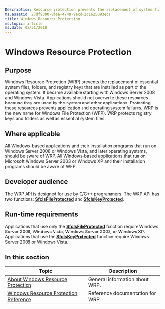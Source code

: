 ```yaml
---
Description: Resource protection prevents the replacement of system files and folders and registry keys essential to the operating system. Modifying protected resources can cause application or system failure.
ms.assetid: 27df9300-8bea-4748-9acd-2c1625093ece
title: Windows Resource Protection
ms.topic: article
ms.date: 05/31/2018
---
```


# Windows Resource Protection

## Purpose

Windows Resource Protection (WRP) prevents the replacement of essential system files, folders, and registry keys that are installed as part of the operating system. It became available starting with Windows Server 2008 and Windows Vista. Applications should not overwrite these resources because they are used by the system and other applications. Protecting these resources prevents application and operating system failures. WRP is the new name for Windows File Protection (WFP). WRP protects registry keys and folders as well as essential system files.

## Where applicable

All Windows-based applications and their installation programs that run on Windows Server 2008 or Windows Vista, and later operating systems, should be aware of WRP. All Windows-based applications that run on Microsoft Windows Server 2003 or Windows XP and their installation programs should be aware of WFP.

## Developer audience

The WRP API is designed for use by C/C++ programmers. The WRP API has two functions: [**SfcIsFileProtected**](/windows/desktop/api/Sfc/nf-sfc-sfcisfileprotected) and [**SfcIsKeyProtected**](/windows/desktop/api/Sfc/nf-sfc-sfciskeyprotected).

## Run-time requirements

Applications that use only the [**SfcIsFileProtected**](/windows/desktop/api/Sfc/nf-sfc-sfcisfileprotected) function require Windows Server 2008, Windows Vista, Windows Server 2003, or Windows XP. Applications that use the [**SfcIsKeyProtected**](/windows/desktop/api/Sfc/nf-sfc-sfciskeyprotected) function require Windows Server 2008 or Windows Vista.

## In this section



| Topic                                                                                     | Description                                 |
|-------------------------------------------------------------------------------------------|---------------------------------------------|
| [About Windows Resource Protection](about-windows-file-protection.md)<br/>         | General information about WRP.<br/>   |
| [Windows Resource Protection Reference](windows-file-protection-reference.md)<br/> | Reference documentation for WRP.<br/> |



 

 

 




